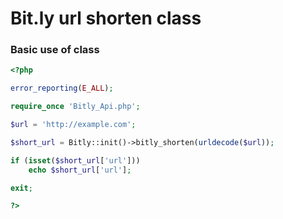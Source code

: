 Bit.ly url shorten class
===========================

### Basic use of class

```php
<?php

error_reporting(E_ALL);

require_once 'Bitly_Api.php';

$url = 'http://example.com';

$short_url = Bitly::init()->bitly_shorten(urldecode($url));

if (isset($short_url['url']))
	echo $short_url['url'];

exit;

?> 
```
